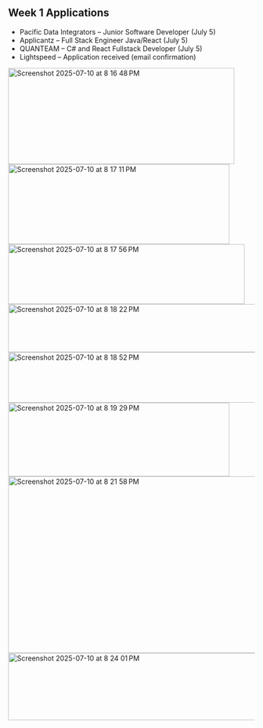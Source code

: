 ## Week 1 Applications

- Pacific Data Integrators – Junior Software Developer (July 5)
- Applicantz – Full Stack Engineer Java/React (July 5)
- QUANTEAM – C# and React Fullstack Developer (July 5)
- Lightspeed – Application received (email confirmation)


<img width="462" height="196" alt="Screenshot 2025-07-10 at 8 16 48 PM" src="https://github.com/user-attachments/assets/e6dbf355-9459-463a-9dc4-8a93458e5713" />
<img width="452" height="163" alt="Screenshot 2025-07-10 at 8 17 11 PM" src="https://github.com/user-attachments/assets/c738a20a-91b6-4437-8dfd-ad5ce9e68ac0" />
<img width="483" height="122" alt="Screenshot 2025-07-10 at 8 17 56 PM" src="https://github.com/user-attachments/assets/2f199031-8a58-461b-ac3b-8d931a75ad37" />
<img width="533" height="98" alt="Screenshot 2025-07-10 at 8 18 22 PM" src="https://github.com/user-attachments/assets/8da60715-f9c6-4652-9257-6bd2f00e2679" />
<img width="520" height="103" alt="Screenshot 2025-07-10 at 8 18 52 PM" src="https://github.com/user-attachments/assets/ae2c332e-190d-46b4-bcaa-d933dfd38b75" />
<img width="452" height="150" alt="Screenshot 2025-07-10 at 8 19 29 PM" src="https://github.com/user-attachments/assets/534fb2ac-1ac5-48bc-9433-6878fe7273e1" />
<img width="527" height="360" alt="Screenshot 2025-07-10 at 8 21 58 PM" src="https://github.com/user-attachments/assets/684a8697-9d31-4a1d-889c-33dd57af848b" />
<img width="526" height="137" alt="Screenshot 2025-07-10 at 8 24 01 PM" src="https://github.com/user-attachments/assets/9a5acef7-d337-44b4-859b-c4a771f73bc7" />
